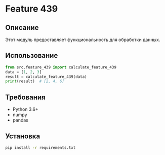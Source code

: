 # Feature 439
## Описание
Этот модуль предоставляет функциональность для обработки данных.
## Использование
```python
from src.feature_439 import calculate_feature_439
data = [1, 2, 3]
result = calculate_feature_439(data)
print(result)  # [2, 4, 6]
```
## Требования
- Python 3.6+
- numpy
- pandas
## Установка
```bash
pip install -r requirements.txt
```